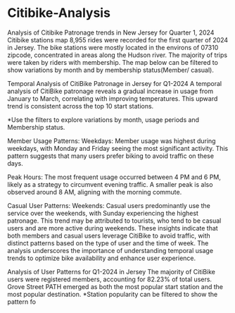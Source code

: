 # Citibike-Analysis
Analysis of Citibike Patronage trends in New Jersey for Quarter 1, 2024
Citibike stations map
8,955 rides were recorded for the first quarter of 2024 in Jersey. The bike stations were mostly located in the environs of 07310 zipcode, concentrated in areas along the Hudson river. The majority of trips were taken by riders with membership. The map below can be filtered to show variations by month and by membership status(Member/ casual).

Temporal Analysis of CitiBike Patronage in Jersey for Q1-2024
A temporal analysis of CitiBike patronage reveals a gradual increase in usage from January to March, correlating with improving temperatures. This upward trend is consistent across the top 10 start stations.

*Use the filters to explore variations by month, usage periods and Membership status.

Member Usage Patterns:
Weekdays:
Member usage was highest during weekdays, with Monday and Friday seeing the most significant activity. This pattern suggests that many users prefer biking to avoid traffic on these days.

Peak Hours:
The most frequent usage occurred between 4 PM and 6 PM, likely as a strategy to circumvent evening traffic. A smaller peak is also observed around 8 AM, aligning with the morning commute.

Casual User Patterns:
Weekends: Casual users predominantly use the service over the weekends, with Sunday experiencing the highest patronage. This trend may be attributed to tourists, who tend to be casual users and are more active during weekends. These insights indicate that both members and casual users leverage CitiBike to avoid traffic, with distinct patterns based on the type of user and the time of week. The analysis underscores the importance of understanding temporal usage trends to optimize bike availability and enhance user experience.

Analysis of User Patterns for Q1-2024 in Jersey
The majority of CitiBike users were registered members, accounting for 82.23% of total users. Grove Street PATH emerged as both the most popular start station and the most popular destination. *Station popularity can be filtered to show the pattern fo
